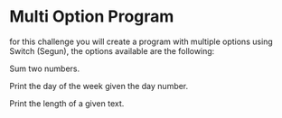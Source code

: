 # Multi Option Program

for this challenge you will create a program with multiple options using Switch (Segun), the options available are the following:

Sum two numbers.

Print the day of the week given the day number.

Print the length of a given text.
